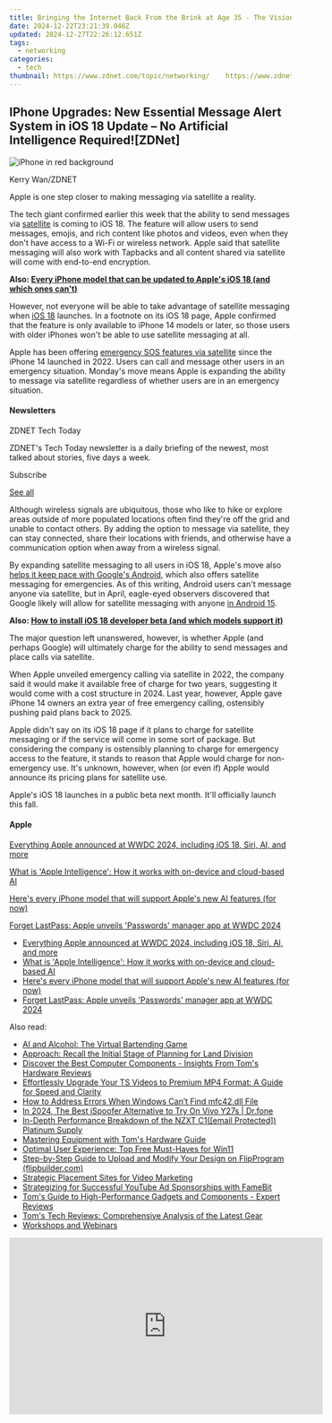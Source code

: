 ```yaml
---
title: Bringing the Internet Back From the Brink at Age 35 - The Visionary Behind It Continues to Strive for a Cure | TechInsight
date: 2024-12-22T23:21:39.046Z
updated: 2024-12-27T22:26:12.651Z
tags:
  - networking
categories:
  - tech
thumbnail: https://www.zdnet.com/topic/networking/    https://www.zdnet.com/a/img/resize/bead9bd06d124f4c429a768a7469edef129b2d9c/2024/03/13/a6637bc2-0c6e-492a-be0a-86eb04ac0e34/gettyimages-951475864.jpg?width=170&height=96&fit=crop&auto=webp
---
```


## IPhone Upgrades: New Essential Message Alert System in iOS 18 Update – No Artificial Intelligence Required![ZDNet]

![iPhone in red background](https://www.zdnet.com/a/img/resize/6c1b2aa734bf20a94aa40c1fd8a6ada8083bbb28/2022/09/22/f2ab8e2c-de23-4ea0-8cb2-7f9ffb2d3c7f/iphone-14-pro-red-background.jpg?auto=webp&width=1280)

Kerry Wan/ZDNET

Apple is one step closer to making messaging via satellite a reality.

The tech giant confirmed earlier this week that the ability to send messages via [satellite](https://www.zdnet.com/article/best-satellite-phone/) is coming to iOS 18\. The feature will allow users to send messages, emojis, and rich content like photos and videos, even when they don't have access to a Wi-Fi or wireless network. Apple said that satellite messaging will also work with Tapbacks and all content shared via satellite will come with end-to-end encryption.

**Also: [Every iPhone model that can be updated to Apple's iOS 18 (and which ones can't)](https://www.zdnet.com/article/every-iphone-model-that-can-be-updated-to-apples-ios-18-and-which-ones-cant/)**

However, not everyone will be able to take advantage of satellite messaging when [iOS 18](https://www.zdnet.com/article/ios-18-the-biggest-iphone-changes-apple-announced-at-wwdc-2024/) launches. In a footnote on its iOS 18 page, Apple confirmed that the feature is only available to iPhone 14 models or later, so those users with older iPhones won't be able to use satellite messaging at all.

Apple has been offering [emergency SOS features via satellite](https://www.zdnet.com/article/apple-grants-some-iphone-14-users-an-extra-year-of-emergency-sos-via-satellite-for-free/) since the iPhone 14 launched in 2022\. Users can call and message other users in an emergency situation. Monday's move means Apple is expanding the ability to message via satellite regardless of whether users are in an emergency situation.

#### Newsletters

ZDNET Tech Today

ZDNET's Tech Today newsletter is a daily briefing of the newest, most talked about stories, five days a week.

 Subscribe

[See all](https://www.zdnet.com/newsletters/)

Although wireless signals are ubiquitous, those who like to hike or explore areas outside of more populated locations often find they're off the grid and unable to contact others. By adding the option to message via satellite, they can stay connected, share their locations with friends, and otherwise have a communication option when away from a wireless signal. 

By expanding satellite messaging to all users in iOS 18, Apple's move also [helps it keep pace with Google's Android](https://www.zdnet.com/article/satellite-sos-is-showing-up-on-pixel-phones-how-it-can-help-you-in-an-emergency/), which also offers satellite messaging for emergencies. As of this writing, Android users can't message anyone via satellite, but in April, eagle-eyed observers discovered that Google likely will allow for satellite messaging with anyone [in Android 15](https://www.zdnet.com/article/google-messages-satellite-connectivity-support-could-let-you-chat-with-anyone/). 

**Also: [How to install iOS 18 developer beta (and which models support it)](https://www.zdnet.com/article/how-to-install-ios-18-developer-beta-and-which-models-support-it/)**

The major question left unanswered, however, is whether Apple (and perhaps Google) will ultimately charge for the ability to send messages and place calls via satellite.

When Apple unveiled emergency calling via satellite in 2022, the company said it would make it available free of charge for two years, suggesting it would come with a cost structure in 2024\. Last year, however, Apple gave iPhone 14 owners an extra year of free emergency calling, ostensibly pushing paid plans back to 2025\. 

Apple didn't say on its iOS 18 page if it plans to charge for satellite messaging or if the service will come in some sort of package. But considering the company is ostensibly planning to charge for emergency access to the feature, it stands to reason that Apple would charge for non-emergency use. It's unknown, however, when (or even if) Apple would announce its pricing plans for satellite use.

Apple's iOS 18 launches in a public beta next month. It'll officially launch this fall.

#### Apple

[Everything Apple announced at WWDC 2024, including iOS 18, Siri, AI, and more](https://www.zdnet.com/article/every-new-feature-apple-unveiled-for-iphone-ipad-mac-and-more-this-fall-including-ai/ "Everything Apple announced at WWDC 2024, including iOS 18, Siri, AI, and more")

[What is 'Apple Intelligence': How it works with on-device and cloud-based AI](https://www.zdnet.com/article/what-is-apple-intelligence-everything-to-know-about-ai-features-coming-to-iphones-macs-and-ipads/ "What is 'Apple Intelligence': How it works with on-device and cloud-based AI")

[Here's every iPhone model that will support Apple's new AI features (for now)](https://www.zdnet.com/article/ios-18-1-update-every-iphone-model-that-will-support-apples-new-ai-features-for-now/ "Here's every iPhone model that will support Apple's new AI features (for now)")

[Forget LastPass: Apple unveils 'Passwords' manager app at WWDC 2024](https://www.zdnet.com/article/forget-lastpass-apple-unveils-passwords-manager-app-at-wwdc-2024/ "Forget LastPass: Apple unveils 'Passwords' manager app at WWDC 2024")

* [Everything Apple announced at WWDC 2024, including iOS 18, Siri, AI, and more](https://www.zdnet.com/article/every-new-feature-apple-unveiled-for-iphone-ipad-mac-and-more-this-fall-including-ai/ "Everything Apple announced at WWDC 2024, including iOS 18, Siri, AI, and more")
* [What is 'Apple Intelligence': How it works with on-device and cloud-based AI](https://www.zdnet.com/article/what-is-apple-intelligence-everything-to-know-about-ai-features-coming-to-iphones-macs-and-ipads/ "What is 'Apple Intelligence': How it works with on-device and cloud-based AI")
* [Here's every iPhone model that will support Apple's new AI features (for now)](https://www.zdnet.com/article/ios-18-1-update-every-iphone-model-that-will-support-apples-new-ai-features-for-now/ "Here's every iPhone model that will support Apple's new AI features (for now)")
* [Forget LastPass: Apple unveils 'Passwords' manager app at WWDC 2024](https://www.zdnet.com/article/forget-lastpass-apple-unveils-passwords-manager-app-at-wwdc-2024/ "Forget LastPass: Apple unveils 'Passwords' manager app at WWDC 2024")

<ins class="adsbygoogle"
     style="display:block"
     data-ad-format="autorelaxed"
     data-ad-client="ca-pub-7571918770474297"
     data-ad-slot="1223367746"></ins>

<ins class="adsbygoogle"
     style="display:block"
     data-ad-client="ca-pub-7571918770474297"
     data-ad-slot="8358498916"
     data-ad-format="auto"
     data-full-width-responsive="true"></ins>

<span class="atpl-alsoreadstyle">Also read:</span>
<div><ul>
<li><a href="https://tech-revival.techidaily.com/ai-and-alcohol-the-virtual-bartending-game/"><u>AI and Alcohol: The Virtual Bartending Game</u></a></li>
<li><a href="https://hardware-reviews.techidaily.com/approach-recall-the-initial-stage-of-planning-for-land-division/"><u>Approach: Recall the Initial Stage of Planning for Land Division</u></a></li>
<li><a href="https://hardware-reviews.techidaily.com/discover-the-best-computer-components-insights-from-toms-hardware-reviews/"><u>Discover the Best Computer Components - Insights From Tom's Hardware Reviews</u></a></li>
<li><a href="https://techtrends.techidaily.com/effortlessly-upgrade-your-ts-videos-to-premium-mp4-format-a-guide-for-speed-and-clarity/"><u>Effortlessly Upgrade Your TS Videos to Premium MP4 Format: A Guide for Speed and Clarity</u></a></li>
<li><a href="https://technical-tips.techidaily.com/how-to-address-errors-when-windows-cant-find-mfc42dll-file/"><u>How to Address Errors When Windows Can’t Find mfc42.dll File</u></a></li>
<li><a href="https://change-location.techidaily.com/in-2024-the-best-ispoofer-alternative-to-try-on-vivo-y27s-drfone-by-drfone-virtual-android/"><u>In 2024, The Best iSpoofer Alternative to Try On Vivo Y27s | Dr.fone</u></a></li>
<li><a href="https://hardware-reviews.techidaily.com/in-depth-performance-breakdown-of-the-nzxt-c1email-protected-platinum-supply/"><u>In-Depth Performance Breakdown of the NZXT C1([email Protected]) Platinum Supply</u></a></li>
<li><a href="https://hardware-reviews.techidaily.com/mastering-equipment-with-toms-hardware-guide/"><u>Mastering Equipment with Tom's Hardware Guide</u></a></li>
<li><a href="https://win11-tips.techidaily.com/optimal-user-experience-top-free-must-haves-for-win11/"><u>Optimal User Experience: Top Free Must-Haves for Win11</u></a></li>
<li><a href="https://win-webster.techidaily.com/step-by-step-guide-to-upload-and-modify-your-design-on-flipprogram-flipbuildercom/"><u>Step-by-Step Guide to Upload and Modify Your Design on FlipProgram (flipbuilder.com)</u></a></li>
<li><a href="https://extra-information.techidaily.com/strategic-placement-sites-for-video-marketing/"><u>Strategic Placement Sites for Video Marketing</u></a></li>
<li><a href="https://youtube-clips.techidaily.com/strategizing-for-successful-youtube-ad-sponsorships-with-famebit/"><u>Strategizing for Successful YouTube Ad Sponsorships with FameBit</u></a></li>
<li><a href="https://hardware-reviews.techidaily.com/1723341724300-toms-guide-to-high-performance-gadgets-and-components-expert-reviews/"><u>Tom's Guide to High-Performance Gadgets and Components - Expert Reviews</u></a></li>
<li><a href="https://hardware-reviews.techidaily.com/toms-tech-reviews-comprehensive-analysis-of-the-latest-gear/"><u>Tom's Tech Reviews: Comprehensive Analysis of the Latest Gear</u></a></li>
<li><a href="https://hardware-reviews.techidaily.com/workshops-and-webinars/"><u>Workshops and Webinars</u></a></li>
</ul></div>

<!-- affiliate ads begin -->
<iframe width="560" height="315" src="https://www.youtube.com/embed/U6lCtLUeROA?si=se6OFuis9JpcTGJf" title="YouTube video player" frameborder="0" allow="accelerometer; autoplay; clipboard-write; encrypted-media; gyroscope; picture-in-picture; web-share" referrerpolicy="strict-origin-when-cross-origin" allowfullscreen></iframe>
<!-- affiliate ads end -->

